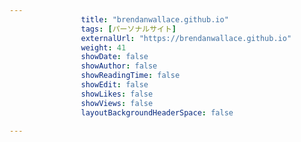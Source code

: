 ---
                title: "brendanwallace.github.io"
                tags: [パーソナルサイト]
                externalUrl: "https://brendanwallace.github.io"
                weight: 41
                showDate: false
                showAuthor: false
                showReadingTime: false
                showEdit: false
                showLikes: false
                showViews: false
                layoutBackgroundHeaderSpace: false
                ---


